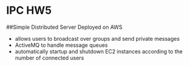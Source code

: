 # IPC HW5

##Simple Distributed Server Deployed on AWS

- allows users to broadcast over groups and send private messages
- ActiveMQ to handle message queues
- automatically startup and shutdown EC2 instances according to the number of connected users
